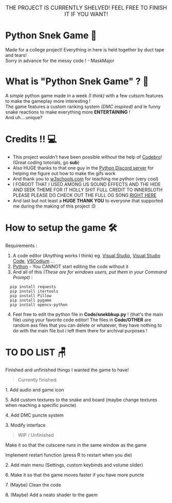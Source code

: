 <p align="center" style="font-size: larger;">
THE PROJECT IS CURRENTLY SHELVED! FEEL FREE TO FINISH IT IF YOU WANT!
</p>


# Python Snek Game :snake:
Made for a college project! Everything in here is held together by duct tape and tears!  
Sorry in advance for the messy code ! - MaskMajor

# What is "Python Snek Game" ? :thinking:
  A *simple* python game made in a week *(I think)* with a few cutsom features to make the gameplay more interesting !  
The game features a custom ranking system *(DMC inspired)* and le funny snake reactions to make everything more **ENTERTAINING** !  
And uh....unique? 

# Credits !! :computer:
+ This project wouldn't have been possible without the help of [Codebro](https://www.youtube.com/watch?v=bfRwxS5d0SI&t=1s)! (Great coding totorials, go **sub**)  
+ Also HUGE thanks to that one guy in the [Python Discord server](https://discord.gg/python) for helping me figure out how to make the gifs work  
+ And thank you to [w3schools.com](https://www.w3schools.com/python/default.asp) for teaching me python (very cool)
+ I FORGOT THAT I USED AMONG US SOUND EFFECTS AND THE HIDE AND SEEK THEME FOR IT HOLLY SHIT FULL CREDIT TO INNERSLOTH PLEASE PLEASE DO CHECK OUT THE FULL OG SONG [RIGHT HERE](https://www.newgrounds.com/audio/listen/1179032)
+ And last but not least a **HUGE THANK YOU** to everyone that supported me during the making of this project :D

# How to setup the game :hammer_and_wrench:
Requirements : 
1) A code editor (Anything works I think) eg. [Visual Studio](https://visualstudio.microsoft.com/), [Visual Studio Code](https://visualstudio.microsoft.com/), [VSCodium](https://vscodium.com/) ...
2) [Python](https://www.python.org/) - You CANNOT start editing the code without it
3) And all of this *(These are for windows users, put them in your Command Prompt)* :
```
  pip install requests
  pip install itertools
  pip install Pillow
  pip install pygame
  pip install opencv-python
```
4) Feel free to edit the python file in **Code/snekbkup.py** ! (that's the main file) using your favorite code editor! The files in **Code/OTHER** are random ass files that you can delete or whatever, they have nothing to do with the main file but i left them there for archival purposes !
# TO DO LIST :chair:
Finished and unfinished things I wanted the game to have!

> Currently finished:
<p>1. Add audio and game icon
<p>5. Add custom textures to the snake and board (maybe change textures when reaching a specific puncte)
<p>4. Add DMC puncte system
<p>3. Modify interface
  
> WIP / Unfinished
<p>Make it so that the cutscene runs in the same window as the game
<p>Implement restart function (press R to restart when you die)
<p>2. Add main menu (Settings, custom keybinds and volume slider)
<p>6. Make it so that the game moves faster if you have more puncte
<p>7. (Maybe) Clean the code
<p>8. (Maybe) Add a neato shader to the gaem

